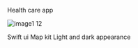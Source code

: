 Health care app

![image1 12](https://github.com/user-attachments/assets/dd07a397-162d-4af3-a55a-70e609e8a06d)

Swift ui 
Map kit
Light and dark appearance
